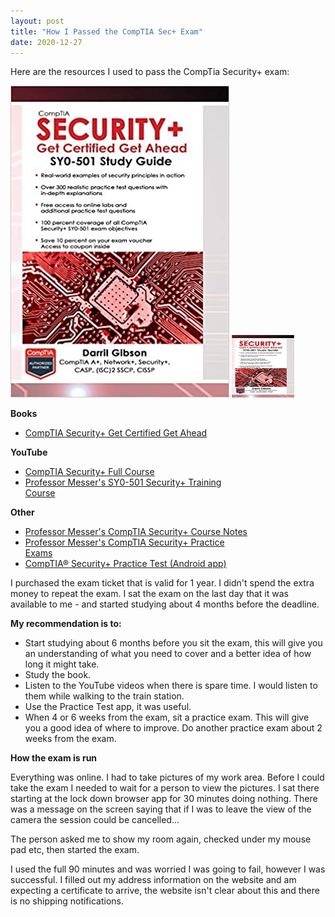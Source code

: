 ```yaml
---
layout: post
title: "How I Passed the CompTIA Sec+ Exam"
date: 2020-12-27
---
```


Here are the resources I used to pass the CompTia Security+ exam:

![CompTIA Book](/blogpics/Comptia.jpg)
<img src="/blogpics/Comptia.jpg" width="100" height="100">

**Books**

 - [CompTIA Security+ Get Certified Get
   Ahead](https://getcertifiedgetahead.com/)

**YouTube**

 - [CompTIA Security+ Full Course](https://youtu.be/O4pJeXgOJDs)
 - [Professor Messer's SY0-501 Security+ Training   
   Course](https://www.youtube.com/watch?v=JU5zkddWits&list=PLG49S3nxzAnnVhoAaL4B6aMFDQ8_gdxAy)

**Other**

 - [Professor Messer's CompTIA Security+ Course
   Notes](https://www.professormesser.com/sy0-501-security-plus-success-bundle/)
 - [Professor Messer's CompTIA Security+ Practice   
   Exams](https://www.professormesser.com/sy0-501-security-plus-success-bundle/)
 - [CompTIA® Security+ Practice Test (Android
   app)](https://play.google.com/store/apps/details?id=com.abc.comptiasecurityplus)

I purchased the exam ticket that is valid for 1 year.  I didn't spend the extra money to repeat the exam.  I sat the exam on the last day that it was available to me - and started studying about 4 months before the deadline. 

**My recommendation is to:**

 - Start studying about 6 months before you sit the exam, this will give you an understanding of what you need to cover and a better idea of how long it might take.
 - Study the book.
 - Listen to the YouTube videos when there is spare time.  I would listen to them while walking to the train station.
 - Use the Practice Test app, it was useful.
 - When 4 or 6 weeks from the exam, sit a practice exam.  This will give you a good idea of where to improve.  Do another practice exam about 2 weeks from the exam.

**How the exam is run**

Everything was online.  I had to take pictures of my work area.  Before I could take the exam I needed to wait for a person to view the pictures.  I sat there starting at the lock down browser app for 30 minutes doing nothing.  There was a message on the screen saying that if I was to leave the view of the camera the session could be cancelled...

The person asked me to show my room again, checked under my mouse pad etc, then started the exam.

I used the full 90 minutes and was worried I was going to fail, however I was successful.  I filled out my address information on the website and am expecting a certificate to arrive, the website isn't clear about this and there is no shipping notifications.

